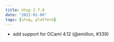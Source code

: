 ```yaml
---
title: Utop 2.7.0
date: "2021-01-06"
tags: [utop, platform]
---
```


* add support for OCaml 4.12 (@emillon, #339)
